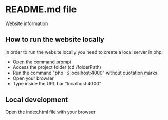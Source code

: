 # README.md file

Website information

## How to run the website locally 

In order to run the website locally you need to create a local server in php:
* Open the command prompt
* Access the project folder (cd /folderPath)
* Run the command "php -S localhost:4000" without quotation marks
* Open your browser
* Type inside the URL bar "localhost:4000"

## Local development

Open the index.html file with your browser
